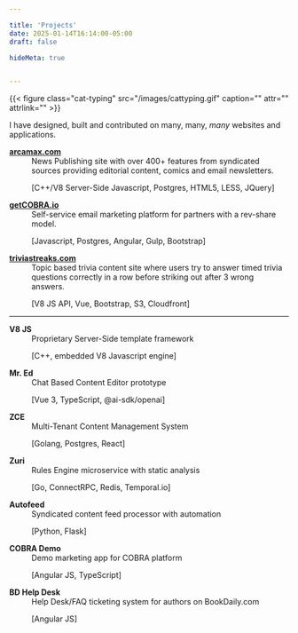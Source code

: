 ```yaml
---

title: 'Projects'
date: 2025-01-14T16:14:00-05:00
draft: false

hideMeta: true


---
```


<div class="flex">
{{< figure class="cat-typing" src="/images/cattyping.gif" caption="" attr="" attrlink="" >}} 

I have designed, built and contributed on many, many, *many* websites and applications. 

</div>

<dl style="list-style:none">

<dt><a href="https://www.arcamax.com" target="_new"><strong>arcamax.com</strong></a></dt>
<dd>
News Publishing site with over 400+ features from syndicated sources providing editorial content, comics and email newsletters.

<span class="cite-lang">[C++/V8 Server-Side Javascript, Postgres, HTML5, LESS, JQuery]</span>
</dd>

<dt><a href="https://getcobra.io" target="_new"><strong>getCOBRA.io</strong></a></dt>
<dd>Self-service email marketing platform for partners with a rev-share model.

<span class="cite-lang">[Javascript, Postgres, Angular, Gulp, Bootstrap]</span>
</dd>

<dt><a href="https://www.triviastreaks.com" target="_new"><strong>triviastreaks.com</strong></a></dt>
<dd>Topic based trivia content site where users try to answer timed trivia questions correctly in a row before striking out after 3 wrong answers.

<span class="cite-lang">[V8 JS API, Vue, Bootstrap, S3, Cloudfront]</span>
</dd>


</dl>

---

<dl style="list-style:none">


<dt><strong>V8 JS</strong></dt>
<dd>Proprietary Server-Side template framework 

<span class="cite-lang">[C++, embedded V8 Javascript engine]</span>
</dd>

<dt><strong>Mr. Ed</strong></dt>
<dd>Chat Based Content Editor prototype 

<span class="cite-lang">[Vue 3, TypeScript, @ai-sdk/openai]</span>
 </dd>

<dt><strong>ZCE</strong></dt>
<dd>Multi-Tenant Content Management System 

<span class="cite-lang">[Golang, Postgres, React]</span> </dd>

<dt><strong>Zuri</strong></dt>
<dd>Rules Engine microservice with static analysis 

<span class="cite-lang">[Go, ConnectRPC, Redis, Temporal.io]</span> </dd>

<dt><strong>Autofeed</strong></dt>
<dd>Syndicated content feed processor with automation 

<span class="cite-lang">[Python, Flask]</span></dd>


<dt><strong>COBRA Demo</strong></dt>
<dd>Demo marketing app for COBRA platform 

<span class="cite-lang">[Angular JS, TypeScript]</span></dd>

<dt><strong>BD Help Desk</strong></dt>
<dd>Help Desk/FAQ ticketing system for authors on BookDaily.com

<span class="cite-lang">[Angular JS]</span>
</dd>



</dl>
<br><br>

